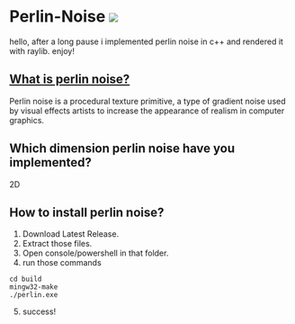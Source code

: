 # Perlin-Noise ![](https://img.shields.io/badge/perlin--noise-v1.0--stable-blue)

hello, after a long pause i implemented perlin noise in c++ and rendered it with raylib. enjoy!

## [What is perlin noise?](https://en.wikipedia.org/wiki/Perlin_noise)

Perlin noise is a procedural texture primitive, a type of gradient noise used by visual effects artists to increase the appearance of realism in computer graphics.

## Which dimension perlin noise have you implemented?

2D

## How to install perlin noise?

1. Download Latest Release.
2. Extract those files.
3. Open console/powershell in that folder.
4. run those commands
```
cd build
mingw32-make
./perlin.exe
```
5. success!
